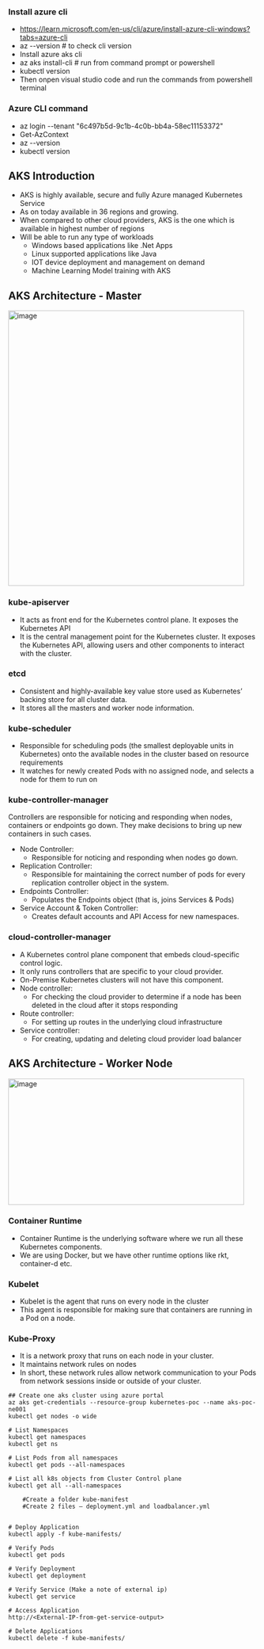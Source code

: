 ### Install azure cli
- https://learn.microsoft.com/en-us/cli/azure/install-azure-cli-windows?tabs=azure-cli
- az --version # to check cli version
- Install azure aks cli
- az aks install-cli # run from command prompt or powershell
- kubectl version
- Then onpen visual studio code and run the commands from powershell terminal

### Azure CLI command
- az login --tenant "6c497b5d-9c1b-4c0b-bb4a-58ec11153372"
- Get-AzContext
- az --version
- kubectl version

## AKS Introduction
- AKS is highly available, secure and fully Azure managed Kubernetes Service
- As on today available in 36 regions and growing. 
- When compared to other cloud providers, AKS is the one which is available in highest number of regions
- Will be able to run any type of workloads 
	- Windows based applications like .Net Apps 
	- Linux supported applications like Java
	- IOT device deployment and management on demand
	- Machine Learning Model training with AKS

## AKS Architecture - Master
<img width="477" height="556" alt="image" src="https://github.com/user-attachments/assets/3656cba7-e285-400f-ae8b-5222960aa435" />

### kube-apiserver
- It acts as front end for the Kubernetes control plane. It exposes the Kubernetes API
- It is the central management point for the Kubernetes cluster. It exposes the Kubernetes API, allowing users and other components to interact with the cluster.
### etcd
- Consistent and highly-available key value store used as Kubernetes’ backing store for all cluster data.
- It stores all the masters and worker node information. 
### kube-scheduler
- Responsible for scheduling pods (the smallest deployable units in Kubernetes) onto the available nodes in the cluster based on resource requirements
- It watches for newly created Pods with no assigned node, and selects a node for them to run on
### kube-controller-manager
Controllers are responsible for noticing and responding when nodes, containers or endpoints go down. They make decisions to bring up new containers in such cases. 
- Node Controller:
  - Responsible for noticing and responding when nodes go down. 
- Replication Controller:
   - Responsible for maintaining the correct number of pods for every replication controller object in the system.
- Endpoints Controller:
  - Populates the Endpoints object (that is, joins Services & Pods)
- Service Account & Token Controller:
  -  Creates default accounts and API Access for new namespaces.
### cloud-controller-manager
- A Kubernetes control plane component that embeds cloud-specific control logic. 
- It only runs controllers that are specific to your cloud provider. 
- On-Premise Kubernetes clusters will not have this component. 
- Node controller:
  - For checking the cloud provider to determine if a node has been deleted in the cloud after it stops responding
- Route controller:
  - For setting up routes in the underlying cloud infrastructure
- Service controller:
  - For creating, updating and deleting cloud provider load balancer

## AKS Architecture - Worker Node
<img width="477" height="255" alt="image" src="https://github.com/user-attachments/assets/133f937c-b474-45ed-9ab1-b1d32b393cb0" />

### Container Runtime
- Container Runtime is the underlying software where we run all these Kubernetes components. 
- We are using Docker, but we have other runtime options like rkt, container-d etc.
### Kubelet
- Kubelet is the agent that runs on every node in the cluster
- This agent is responsible for making sure that containers are running in a Pod on a node.
### Kube-Proxy
- It is a network proxy that runs on each node in your cluster.
- It maintains network rules on nodes
- In short, these network rules allow network communication to your Pods from network sessions inside or outside of your cluster.

```
## Create one aks cluster using azure portal
az aks get-credentials --resource-group kubernetes-poc --name aks-poc-ne001
kubectl get nodes -o wide 

# List Namespaces
kubectl get namespaces
kubectl get ns

# List Pods from all namespaces
kubectl get pods --all-namespaces

# List all k8s objects from Cluster Control plane
kubectl get all --all-namespaces

	#Create a folder kube-manifest
	#Create 2 files – deployment.yml and loadbalancer.yml


# Deploy Application
kubectl apply -f kube-manifests/

# Verify Pods
kubectl get pods

# Verify Deployment
kubectl get deployment

# Verify Service (Make a note of external ip)
kubectl get service

# Access Application
http://<External-IP-from-get-service-output>

# Delete Applications
kubectl delete -f kube-manifests/
```
